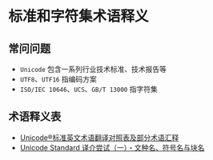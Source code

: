 # 标准和字符集术语释义

## 常问问题

- `Unicode` 包含一系列行业技术标准、技术报告等
- `UTF8`、`UTF16` 指编码方案
- `ISO/IEC 10646`、`UCS`、`GB/T 13000` 指字符集

## 术语释义表
- [Unicode®标准英文术语翻译对照表及部分术语汇释](https://zhuanlan.zhihu.com/p/79246427)
- [Unicode Standard 译介尝试（一）・文种名、符号名与块名](https://zhuanlan.zhihu.com/p/240087278)